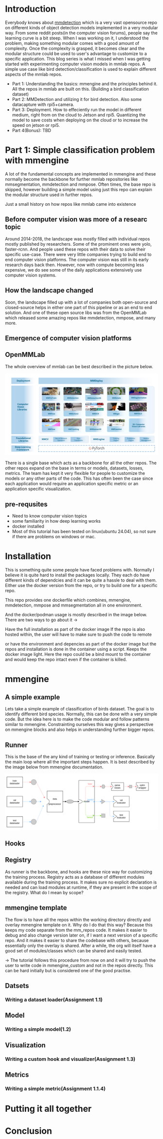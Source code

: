 # Introduction

Everybody knows about [mmdetection](https://github.com/open-mmlab/mmdetection) which is a very vast opensource repo on different kinds of object detection models implemented in a very modular way. From some reddit posts(in the computer vision forums), people say the learning curve is a bit steep. When I was working on it, I understood the problem, making something modular comes with a good amount of complexity. Once the complexity is grasped, it becomes clear and the modular structure could be used to user's advantage to customize to a specific application. This blog series is what I missed when I was getting started with experimenting computer vision models in mmlab repos. A simple use case like bird detection/classification is used to explain different aspects of the mmlab repos. 

- Part 1: Understanding the basics: mmengine and the principles behind it. All the repos in mmlab are built on this. (Building a bird classification dataset)
- Part 2: MMDetection and utilizing it for bird detection. Also some datacapture with rpi5+camera.
- Part 3: Deployment. How to effeciently run the model in different medium, right from on the cloud to Jetson and rpi5. Quantizing the model to save costs when deploying on the cloud or to increase the speed on jetson or rpi5. 
- Part 4(Bonus): TBD

# Part 1: Simple classification problem with mmengine

A lot of the fundamental concepts are implemented in mmengine and these normally become the backbone for further mmlab repositories like mmsegmentation, mmdetection and mmpose. Often times, the base repo is skipped, however building a simple model using just this repo can explain the modular structure used in further repos. 

Just a small history on how repos like mmlab came into existence 

## Before computer vision was more of a researc topic
Around 2014-2018, the landscape was mostly filled with individual repos mostly published by researchers. Some of the prominent ones were yolo, faster-rcnn. And people used these repos with their data to solve their specific use-case. There were very little companies trying to build end to end computer vision platforms. The computer vision was still in its early research days back then. However, now with compute becoming less expensive, we do see some of the daily applications extensively use computer vision systems.  

## How the landscape changed
Soon, the landscape filled up with a lot of companies both open-source and closed-source helps in either one part of this pipeline or as an end to end solution. 
And one of these open source libs was from the OpenMMLab which released some amazing repos like mmdetection, mmpose, and many more. 

## Emergence of computer vision platforms
## OpenMMLab
The whole overview of mmlab can be best described in the picture below. 

<div align="center">

![mmlab repos, credits: mmlab documentation](./../media/mmlab_repos.png)

</div>

There is a single base which acts as a backbone for all the other repos. The other repos expand on the base in terms or models, datasets, losses, metrics. The team has kept it very flexible for people to customize the models or any other parts of the code. This has often been the case since each application would require an application specific metric or an application specific visualization. 

## pre-requsites
- Need to know computer vision topics
- some familiarity in how deep learning works
- docker installed
- Most of this tutorial has been tested on linux(ubuntu 24.04), so not sure if there are problems on windows or mac. 

# Installation
This is something quite some people have faced problems with. Normally I believe it is quite hard to install the packages locally. They each do have different kinds of dependcies and it can be quite a hassle to deal with them. Either use the docker version from the repo, or try to build one for a specific repo. 

This repo provides one dockerfile which combines, mmengine, mmdetection, mmpose and mmsegmentation all in one environment. 

And the docker/podman usage is mostly described in the image below. 
There are two ways to go about it ->

Have the full installation as part of the docker image
If the repo is also hosted within, the user will have to make sure to push the code to remote

or have the environment and depencies as part of the docker image but the repos and installation is done in the container using a script. Keeps the docker image light. 
Here the repo could be a bind mount to the container and would keep the repo intact even if the container is killed. 



# mmengine 

## A simple example
Lets take a simple example of classification of birds dataset. The goal is to identify different bird species. Normally, this can be done with a very simple code. But the idea here is to make the code modular and follow patterns similar to mmengine. Constrainting ourselves this way gives a perspective on mmengine blocks and also helps in understanding further bigger repos. 

## Runner
This is the base of the any kind of training or testing or inference. 
Basically the main loop where all the important steps happen. It is best described by the image below from mmengine documentation. 

<div align="center">

![Runner flow, credits: mmengine documentation](./../media/runner.png)

</div>

## Hooks

## Registry

As runner is the backbone, and hooks are these nice way for customizing the training process. Registry acts as a database of different modules available during the training process. 
It makes sure no explicit declaration is needed and can load modules at runtime, if they are present in the scope of the registry. What do I mean by scope? 

## mmengine template
The flow is to have all the repos within the working directory directly and overlay mmengine template on it. 
Why do I do that this way? Because this keeps my code separate from the mm_repos code. It makes it easier to debug and also change version later on, if I want a next version of a specific repo. 
And it makes it easier to share the codebase with others, because essentially only the overlay is shared. After a while, the org will itself have a good set of modules/classes which can be shared and easily tested. 

-> The tutorial follows this procedure from now on and it will try to push the user to write code in mmengine_custom and not in the repos directly. This can be hard initially but is considered one of the good practise. 


## Datsets

### Writing a dataset loader(Assignment 1.1)

## Model

### Writing a simple model(1.2)

## Visualization

### Writing a custom hook and visualizer(Assignment 1.3)

## Metrics

### Writing a simple metric(Assignment 1.1.4)


# Putting it all together


# Conclusion



